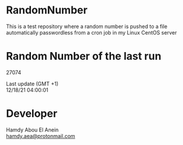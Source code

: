 # RandomNumber    
This is a test repository where a random number is pushed to a file automatically passwordless from a cron job in my Linux CentOS server    
# Random Number of the last run   
27074
      
Last update (GMT +1)    
12/18/21 04:00:01
# Developer    
Hamdy Abou El Anein   
hamdy.aea@protonmail.com
